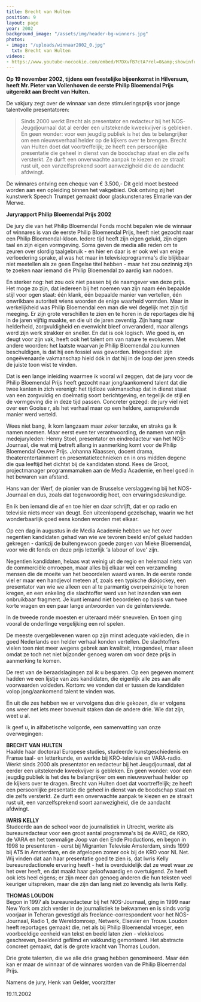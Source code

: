 ```yaml
---
title: Brecht van Hulten
position: 9
layout: page
year: 2002
background_image: "/assets/img/header-bg-winners.jpg"
photos:
- image: "/uploads/winnaar2002_0.jpg"
  txt: Brecht van Hulten
videos:
- https://www.youtube-nocookie.com/embed/M7DXvfB7ctA?rel=0&amp;showinfo=0
---
```


**Op 19 november 2002, tijdens een feestelijke bijeenkomst in Hilversum, heeft Mr. Pieter van Vollenhoven de eerste Philip Bloemendal Prijs uitgereikt aan Brecht van Hulten.**

De vakjury zegt over de winnaar van deze stimuleringsprijs voor jonge talentvolle presentatoren:

> Sinds 2000 werkt Brecht als presentator en redacteur bij het NOS-Jeugdjournaal dat al eerder een uitstekende kweekvijver is gebleken. En geen wonder: voor een jeugdig publiek is het des te belangrijker om een nieuwsverhaal helder op de kijkers over te brengen. Brecht van Hulten doet dat voortreffelijk; ze heeft een persoonlijke presentatie die geheel in dienst van de boodschap staat en die zelfs versterkt. Ze durft een onverwachte aanpak te kiezen en ze straalt rust uit, een vanzelfsprekend soort aanwezigheid die de aandacht afdwingt.

De winnares ontving een cheque van € 3.500,- Dit geld moet besteed worden aan een opleiding binnen het vakgebied. Ook ontving zij het kunstwerk Speech Trumpet gemaakt door glaskunstenares Elmarie van der Merwe.

**Juryrapport Philip Bloemendal Prijs 2002**

De jury die van het Philip Bloemendal Fonds mocht bepalen wie de winnaar of winnares is van de eerste Philip Bloemendal Prijs, heeft niet gezocht naar een Philip Bloemendal-kloon. Iedere tijd heeft zijn eigen geluid, zijn eigen taal en zijn eigen vormgeving. Soms geven de media alle reden om te zeuren over slordig taalgebruik - en hier en daar is er ook wel van enige verloedering sprake, al was het maar in televisieprogramma's die blijkbaar niet meetellen als ze geen Engelse titel hebben - maar het zou onzinnig zijn te zoeken naar iemand die Philip Bloemendal zo aardig kan nadoen.

En sterker nog: het zou ook niet passen bij de naamgever van deze prijs. Het moge zo zijn, dat iedereen bij het noemen van zijn naam één bepaalde stijl voor ogen staat: één klank, één bepaalde manier van vertellen, één onwrikbare autoriteit wiens woorden de enige waarheid vormden. Maar in werkelijkheid was Philip Bloemendal een man die wel degelijk met zijn tijd meeging. Er zijn grote verschillen te zien en te horen in de reportages die hij in de jaren vijftig maakte, en die uit de jaren zeventig. Zijn hang naar helderheid, zorgvuldigheid en evenwicht bleef onveranderd, maar allengs werd zijn werk strakker en sneller. En dat is ook logisch. Wie goed is, en deugt voor zijn vak, heeft ook het talent om van nature te evolueren. Met andere woorden: het laatste waarvan je Philip Bloemendal zou kunnen beschuldigen, is dat hij een fossiel was geworden. Integendeel: zijn ongeëvenaarde vakmanschap hield óók in dat hij in de loop der jaren steeds de juiste toon wist te vinden.

Dat is een lange inleiding waarmee ik vooral wil zeggen, dat de jury voor de Philip Bloemendal Prijs heeft gezocht naar jong/aankomend talent dat die twee kanten in zich verenigt: het tijdloze vakmanschap dat in dienst staat van een zorgvuldig en doelmatig soort berichtgeving, en tegelijk de stijl en de vormgeving die in deze tijd passen. Concreter gezegd: de jury viel niet over een Gooise r, als het verhaal maar op een heldere, aansprekende manier werd verteld.

Wees niet bang, ik kom langzaam maar zeker terzake, en straks ga ik namen noemen. Maar eerst even ter verantwoording, de namen van mijn medejuryleden: Henny Stoel, presentator en eindredacteur van het NOS-Journaal, die wat mij betreft allang in aanmerking komt voor de Philip Bloemendal Oeuvre Prijs. Johanna Klaassen, docent drama, theaterentertainment en presentatietechnieken en in ons midden degene die qua leeftijd het dichtst bij de kandidaten stond. Kees de Groot, projectmanager programmamaken aan de Media Academie, en heel goed in het bewaren van afstand.

Hans van der Werf, de pionier van de Brusselse verslaggeving bij het NOS-Journaal en dus, zoals dat tegenwoordig heet, een ervaringsdeskundige.

En ik ben iemand die af en toe hier en daar schrijft, dat er op radio en televisie niets meer van deugt. Een uiteenlopend gezelschap, waarin we het wonderbaarlijk goed eens konden worden met elkaar.

Op een dag in augustus in de Media Academie hebben we het over negentien kandidaten gehad van wie we tevoren beeld en/of geluid hadden gekregen - dankzij de buitengewoon goede zorgen van Mieke Bloemendal, voor wie dit fonds en deze prijs letterlijk ‘a labour of love' zijn.

Negentien kandidaten, helaas wat weinig uit de regio en helemaal niets van de commerciële omroepen, maar alles bij elkaar wel een verzameling mensen die de moeite van het beoordelen waard waren. In de eerste ronde viel er maar een handjevol meteen af, zoals een typische diskjockey, een presentator van wie we alleen een al te parmantig overpeinzinkje te horen kregen, en een enkeling die slachtoffer werd van het inzenden van een onbruikbaar fragment. Je kunt iemand niet beoordelen op basis van twee korte vragen en een paar lange antwoorden van de geïnterviewde.

In de tweede ronde moesten er uiteraard méér sneuvelen. En toen ging vooral de onderlinge vergelijking een rol spelen.

De meeste overgeblevenen waren op zijn minst adequate vaklieden, die in goed Nederlands een helder verhaal konden vertellen. De slachtoffers vielen toen niet meer wegens gebrek aan kwaliteit, integendeel, maar alleen omdat ze toch net niet bijzonder genoeg waren om voor deze prijs in aanmerking te komen.

De rest van de beraadslagingen zal ik u besparen. Op een gegeven moment hadden we een lijstje van zes kandidaten, die eigenlijk alle zes aan alle voorwaarden voldeden. Kortom: we vonden dat er tussen de kandidaten volop jong/aankomend talent te vinden was.

En uit die zes hebben we er vervolgens dus drie gekozen, die er volgens ons weer net iets meer bovenuit staken dan de andere drie. Wie dat zijn, weet u al.

Ik geef u, in alfabetische volgorde, een samenvatting van onze overwegingen:

**BRECHT VAN HULTEN**  
Haalde haar doctoraal Europese studies, studeerde kunstgeschiedenis en Franse taal- en letterkunde, en werkte bij KRO-televisie en VARA-radio. Werkt sinds 2000 als presentator en redacteur bij het Jeugdjournaal, dat al eerder een uitstekende kweekvijver is gebleken. En geen wonder: voor een jeugdig publiek is het des te belangrijker om een nieuwsverhaal helder op de kijkers over te dragen. Brecht van Hulten doet dat voortreffelijk; ze heeft een persoonlijke presentatie die geheel in dienst van de boodschap staat en die zelfs versterkt. Ze durft een onverwachte aanpak te kiezen en ze straalt rust uit, een vanzelfsprekend soort aanwezigheid, die de aandacht afdwingt.

**IWRIS KELLY**  
Studeerde aan de school voor de journalistiek in Utrecht, werkte als bureauredacteur voor een groot aantal programma's bij de AVRO, de KRO, de VARA en het toenmalige Joop van den Ende Productions, en begon in 1998 te presenteren - eerst bij Migranten Televisie Amsterdam, sinds 1999 bij AT5 in Amsterdam, en de afgelopen zomer ook bij de KRO voor NL Net. Wij vinden dat aan haar presentatie goed te zien is, dat Iwris Kelly bureauredactionele ervaring heeft - het is overduidelijk dat ze weet waar ze het over heeft, en dat maakt haar geloofwaardig en overtuigend. Ze heeft ook iets heel eigens; er zijn meer dan genoeg anderen die hun teksten veel keuriger uitspreken, maar die zijn dan lang niet zo levendig als Iwris Kelly.

**THOMAS LOUDON**  
Begon in 1997 als bureauredacteur bij het NOS-Journaal, ging in 1999 naar New York om zich verder in de journalistiek te bekwamen en is sinds vorig voorjaar in Teheran gevestigd als freelance-correspondent voor het NOS-Journaal, Radio 1, de Wereldomroep, Netwerk, Elsevier en Trouw. Loudon heeft reportages gemaakt die, net als bij Philip Bloemendal vroeger, een voorbeeldige eenheid van tekst en beeld laten zien - vlekkeloos geschreven, beeldend gefilmd en vakkundig gemonteerd. Het abstracte concreet gemaakt, dat is de grote kracht van Thomas Loudon.
 
Drie grote talenten, die we alle drie graag hebben genomineerd. Maar één kan er maar de winnaar of de winnares worden van de Philip Bloemendal Prijs. 

Namens de jury, Henk van Gelder, voorzitter                

19.11.2002